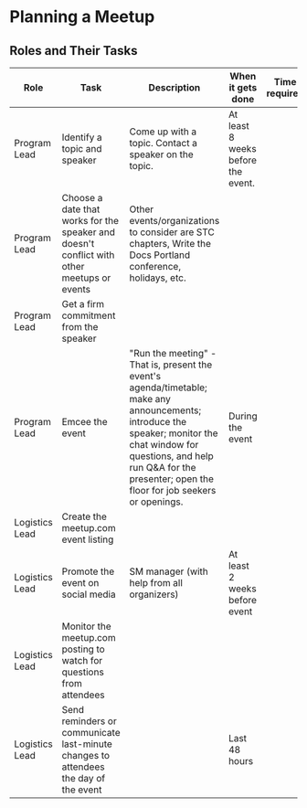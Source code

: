# Planning a Meetup

## Roles and Their Tasks

|Role | Task | Description | When it gets done | Time required |
|---------- | ----- | -----| ----- | ---- |
| Program Lead | Identify a topic and speaker  | Come up with a topic. Contact a speaker on the topic. | At least 8 weeks before the event. |  |
| Program Lead | Choose a date that works for the speaker and doesn't conflict with other meetups or events  | Other events/organizations to consider are STC chapters, Write the Docs Portland conference, holidays, etc. |  |  |
| Program Lead | Get a firm commitment from the speaker  |  |  |  |
| Program Lead | Emcee the event | "Run the meeting" - That is, present the event's agenda/timetable; make any announcements; introduce the speaker; monitor the chat window for questions, and help run Q&A for the presenter; open the floor for job seekers or openings. | During the event |  |
| Logistics Lead | Create the meetup.com event listing |  |  |  |
| Logistics Lead | Promote the event on social media  | SM manager (with help from all organizers)| At least 2 weeks before event |  |
| Logistics Lead | Monitor the meetup.com posting to watch for questions from attendees  |  |  |  |
| Logistics Lead | Send reminders or communicate last-minute changes to attendees the day of the event  |  | Last 48 hours |  |
